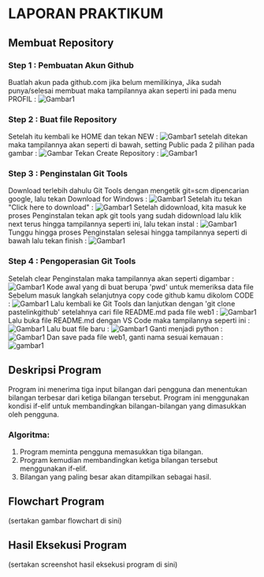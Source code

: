 # LAPORAN PRAKTIKUM

## Membuat Repository

### Step 1 : Pembuatan Akun Github
Buatlah akun pada github.com jika belum memilikinya,
Jika sudah punya/selesai membuat maka tampilannya akan seperti ini pada menu PROFIL :
![Gambar1](ssgit.png)

### Step 2 : Buat file Repository
Setelah itu kembali ke HOME dan tekan NEW :
![Gambar1](new.png)
setelah ditekan maka tampilannya akan seperti di bawah, setting Public pada 2 pilihan pada gambar :
![Gambar](public.png)
Tekan Create Repository :
![Gambar1](creat.png)

### Step 3 : Penginstalan Git Tools
Download terlebih dahulu Git Tools dengan mengetik git=scm dipencarian google, lalu tekan Download for Windows :
![Gambar1](gitscm.png)
Setelah itu tekan "Click here to download" :
![Gambar1](download.png)
Setelah didownload, kita masuk ke proses Penginstalan tekan apk git tools yang sudah didownload lalu klik next terus hingga tampilannya seperti ini,
lalu tekan instal :
![Gambar1](instal.png)
Tunggu hingga proses Penginstalan selesai hingga tampilannya seperti di bawah lalu tekan finish :
![Gambar1](finish.png)

### Step 4 : Pengoperasian Git Tools
Setelah clear Penginstalan maka tampilannya akan seperti digambar :
![Gambar1](pwd.png)
Kode awal yang di buat berupa 'pwd' untuk memeriksa data file
Sebelum masuk langkah selanjutnya copy code github kamu dikolom CODE :
![Gambar1](code.png)
Lalu kembali ke Git Tools dan lanjutkan dengan 'git clone pastelinkgithub'
setelahnya cari file README.md pada file web1 :
![Gambar1](readme.png)
Lalu buka file README.md dengan VS Code maka tampilannya seperti ini :
![Gambar1](vsc.png)
Lalu buat file baru :
![Gambar1](newfile.png)
Ganti menjadi python :
![Gambar1](py.png)
Dan save pada file web1, ganti nama sesuai kemauan :
![gambar1](sv.png)

## Deskripsi Program
Program ini menerima tiga input bilangan dari pengguna dan menentukan bilangan terbesar dari ketiga bilangan tersebut. Program ini menggunakan kondisi if-elif untuk membandingkan bilangan-bilangan yang dimasukkan oleh pengguna.

### Algoritma:
1.  Program meminta pengguna memasukkan tiga bilangan.
2. Program kemudian membandingkan ketiga bilangan tersebut menggunakan if-elif.
3. Bilangan yang paling besar akan ditampilkan sebagai hasil.

## Flowchart Program
(sertakan gambar flowchart di sini)

## Hasil Eksekusi Program
(sertakan screenshot hasil eksekusi program di sini)